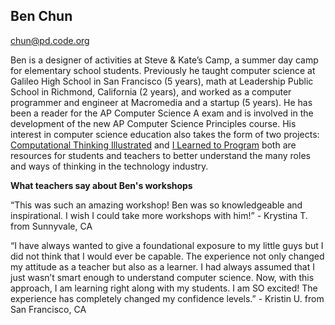 ## Ben Chun

[chun@pd.code.org](mailto:chun@pd.code.org)

Ben is a designer of activities at Steve &amp; Kate’s Camp, a summer day camp for elementary school students. Previously he taught computer science at Galileo High School in San Francisco (5 years), math at Leadership Public School in Richmond, California (2 years), and worked as a computer programmer and engineer at Macromedia and a startup (5 years). He has been a reader for the AP Computer Science A exam and is involved in the development of the new AP Computer Science Principles course. His interest in computer science education also takes the form of two projects: [Computational Thinking Illustrated](http://www.ctillustrated.com/) and [I Learned to Program](http://ilearnedtoprogram.com/) both are resources for students and teachers to better understand the many roles and ways of thinking in the technology industry.

**What teachers say about Ben's workshops**

“This was such an amazing workshop! Ben was so knowledgeable and inspirational. I wish I could take more workshops with him!” - Krystina T. from Sunnyvale, CA

“I have always wanted to give a foundational exposure to my little guys but I did not think that I would ever be capable. The experience not only changed my attitude as a teacher but also as a learner. I had always assumed that I just wasn’t smart enough to understand computer science. Now, with this approach, I am learning right along with my students. I am SO excited! The experience has completely changed my confidence levels.” - Kristin U. from San Francisco, CA

